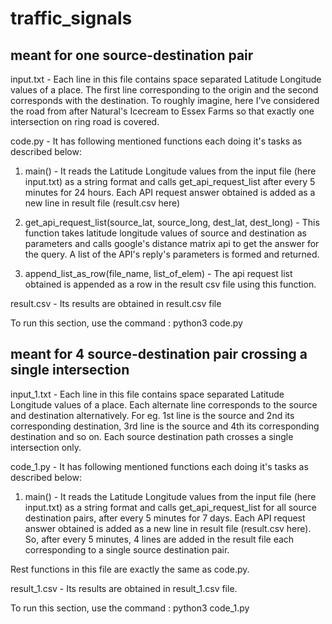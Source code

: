 # traffic_signals

## meant for one source-destination pair
input.txt - Each line in this file contains space separated Latitude Longitude values of a place. The first line corresponding to the origin and the second corresponds with the destination. To roughly imagine, here I've considered the road from after Natural's Icecream to Essex Farms so that exactly one intersection on ring road is covered. 

code.py - It has following mentioned functions each doing it's tasks as described below:
1. main() - It reads the Latitude Longitude values from the input file (here input.txt) as a string format and calls get_api_request_list after every 5 minutes for 24 hours. Each API request answer obtained is added as a new line in result file (result.csv here)

2. get_api_request_list(source_lat, source_long, dest_lat, dest_long) - This function takes latitude longitude values of source and destination as parameters and calls google's distance matrix api to get the answer for the query. A list of the API's reply's parameters is formed and returned.

3. append_list_as_row(file_name, list_of_elem) - The api request list obtained is appended as a row in the result csv file using this function. 

result.csv - Its results are obtained in result.csv file 

To run this section, use the command : python3 code.py

## meant for 4 source-destination pair crossing a single intersection
input_1.txt - Each line in this file contains space separated Latitude Longitude values of a place. Each alternate line corresponds to the source and destination alternatively. For eg. 1st line is the source and 2nd its corresponding destination, 3rd line is the source and 4th its corresponding destination and so on. Each source destination path crosses a single intersection only. 

code_1.py - It has following mentioned functions each doing it's tasks as described below:
1. main() - It reads the Latitude Longitude values from the input file (here input.txt) as a string format and calls get_api_request_list for all source destination pairs, after every 5 minutes for 7 days. Each API request answer obtained is added as a new line in result file (result.csv here). So, after every 5 minutes, 4 lines are added in the result file each corresponding to a single source destination pair.

Rest functions in this file are exactly the same as code.py.

result_1.csv - Its results are obtained in result_1.csv file.

To run this section, use the command : python3 code_1.py

